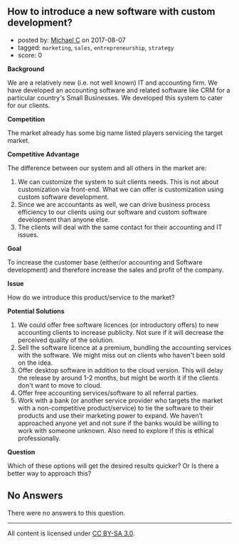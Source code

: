 ## How to introduce a new software with custom development?

- posted by: [Michael C](https://stackexchange.com/users/1620656/michael-c) on 2017-08-07
- tagged: `marketing`, `sales`, `entrepreneurship`, `strategy`
- score: 0

**Background**

We are a relatively new (i.e. not well known) IT and accounting firm. We have developed an accounting software and related software like CRM for a particular country's Small Businesses. We developed this system to cater for our clients.

**Competition**

The market already has some big name listed players servicing the target market. 

**Competitive Advantage**

The difference between our system and all others in the market are:
1. We can customize the system to suit clients needs. This is not about customization via front-end. What we can offer is customization using custom software development.
2. Since we are accountants as well, we can drive business process efficiency to our clients using our software and custom software development than anyone else.
3. The clients will deal with the same contact for their accounting and IT issues.

**Goal**

To increase the customer base (either/or accounting and Software development) and therefore increase the sales and profit of the company.

**Issue**

How do we introduce this product/service to the market?

**Potential Solutions**

1. We could offer free software licences (or introductory offers) to new accounting clients to increase publicity. Not sure if it will decrease the perceived quality of the solution.
2. Sell the software licence at a premium, bundling the accounting services with the software. We might miss out on clients who haven't been sold on the idea.
3. Offer desktop software in addition to the cloud version. This will delay the release by around 1-2 months, but might be worth it if the clients don't want to move to cloud.
4. Offer free accounting services/software to all referral parties.
5. Work with a bank (or another service provider who targets the market with a non-competitive product/service) to tie the software to their products and use their marketing power to expand. We haven’t approached anyone yet and not sure if the banks would be willing to work with someone unknown. Also need to explore if this is ethical professionally.

**Question**

Which of these options will get the desired results quicker? Or Is there a better way to approach this?

## No Answers

There were no answers to this question.


---

All content is licensed under [CC BY-SA 3.0](https://creativecommons.org/licenses/by-sa/3.0/).
